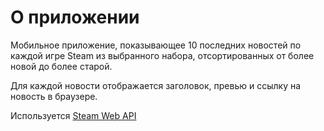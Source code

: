 # О приложении

Мобильное приложение, показывающее 10 последних новостей по каждой игре Steam из выбранного набора, отсортированных от более новой до более старой.

Для каждой новости отображается заголовок, превью и ссылку на новость в браузере.

Используется [Steam Web API](https://developer.valvesoftware.com/wiki/Steam_Web_API "Апишка")
